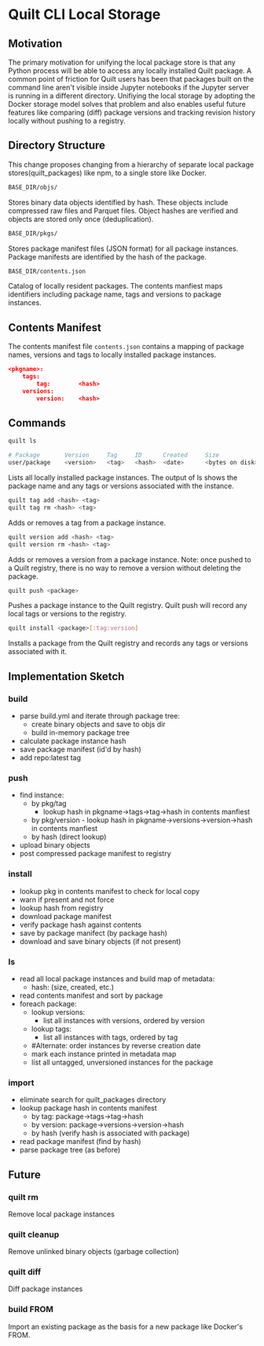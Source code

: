 # Quilt CLI Local Storage

## Motivation
The primary motivation for unifying the local package store is that any Python process will be able to access any locally installed Quilt package. A common point of friction for Quilt users has been that packages built on the command line aren't visible inside Jupyter notebooks if the Jupyter server is running in a different directory. Unifiying the local storage by adopting the Docker storage model solves that problem and also enables useful future features like comparing (diff) package versions and tracking revision history locally without pushing to a registry.

## Directory Structure
This change proposes changing from a hierarchy of separate local package stores(quilt_packages) like npm, to a single store like Docker.

```bash
BASE_DIR/objs/
```
Stores binary data objects identified by hash. These objects include compressed raw files and Parquet files. Object hashes are verified and objects are stored only once (deduplication).

```bash
BASE_DIR/pkgs/
```

Stores package manifest files (JSON format) for all package instances. Package manifests are identified by the hash of the package.

```bash
BASE_DIR/contents.json
```

Catalog of locally resident packages. The contents manfiest maps identifiers including package name, tags and versions to package instances.

## Contents Manifest
The contents manifest file ```contents.json``` contains a mapping of package names, versions and tags to locally installed package instances.

```json
<pkgname>:
    tags:
        tag:        <hash>
    versions:
        version:    <hash>
```

## Commands

```bash
quilt ls

# Package       Version     Tag     ID      Created     Size
user/package    <version>   <tag>   <hash>  <date>      <bytes on disk>
```

Lists all locally installed package instances. The output of ls shows the package name and any tags or versions associated with the instance.

```bash
quilt tag add <hash> <tag>
quilt tag rm <hash> <tag>
```

Adds or removes a tag from a package instance.

```bash
quilt version add <hash> <tag>
quilt version rm <hash> <tag>
```

Adds or removes a version from a package instance. Note: once pushed to a Quilt registry, there is no way to remove a version without deleting the package.

```bash
quilt push <package>
```

Pushes a package instance to the Quilt registry. Quilt push will record any local tags or versions to the registry.

```bash
quilt install <package>[:tag:version]
```

Installs a package from the Quilt registry and records any tags or versions associated with it.

## Implementation Sketch

### build
- parse build.yml and iterate through package tree:
    - create binary objects and save to objs dir
    - build in-memory package tree
- calculate package instance hash
- save package manifest (id'd by hash)
- add repo:latest tag

### push
- find instance:
    - by pkg/tag
        - lookup hash in pkgname->tags->tag->hash in contents manfiest
    - by pkg/version
            - lookup hash in pkgname->versions->version->hash in contents manfiest
    - by hash (direct lookup)
- upload binary objects
- post compressed package manifest to registry

### install
- lookup pkg in contents manifest to check for local copy
- warn if present and not force
- lookup hash from registry
- download package manifest
- verify package hash against contents
- save by package manifect (by package hash)
- download and save binary objects (if not present)

### ls
- read all local package instances and build map of metadata:
    - hash: (size, created, etc.)
- read contents manifest and sort by package
- foreach package:
    - lookup versions:
        - list all instances with versions, ordered by version
    - lookup tags:
        - list all instances with tags, ordered by tag
    - #Alternate: order instances by reverse creation date
    - mark each instance printed in metadata map
    - list all untagged, unversioned instances for the package

### import
- eliminate search for quilt_packages directory
- lookup package hash in contents manifest
    - by tag: package->tags->tag->hash
    - by version: package->versions->version->hash
    - by hash (verify hash is associated with package)
- read package manifest (find by hash)
- parse package tree (as before)

## Future

### quilt rm
Remove local package instances

### quilt cleanup
Remove unlinked binary objects (garbage collection)

### quilt diff <pgk1> <pkg2>
Diff package instances

### build FROM
Import an existing package as the basis for a new package like Docker's FROM.